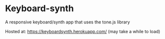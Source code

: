 # Keyboard-synth

A responsive keyboard/synth app that uses the tone.js library

Hosted at: https://keyboardsynth.herokuapp.com/
(may take a while to load)
